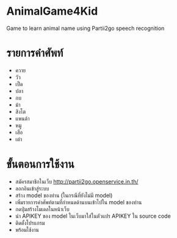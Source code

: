 # AnimalGame4Kid
Game to learn animal name using Partii2go speech recognition

# รายการคำศัพท์
- ควาย
- วัว
- เป็ด
- ปลา
- กบ
- ม้า
- สิงโต
- แพนด้า
- หมู
- เสือ
- เต่า

# ขั้นตอนการใช้งาน
- สมัครสมาชิกในเว็บ http://partii2go.openservice.in.th/
- ลอกอินเข้าสู่ระบบ
- สร้าง model ของท่าน (ในกรณีที่ยังไม่มี model)
- เพิ่มรายการคำศัพท์ตามที่กำหนดด้านบนเข้าไปใน model ของท่าน
- กดปุ่มสร้างโมเดลในหน้าเว็บ
- นำ APIKEY ของ model ในเว็บมาใส่ในตัวแปร APIKEY ใน source code 
- ติดตั้งโปรแกรม
- พร้อมใช้งาน
